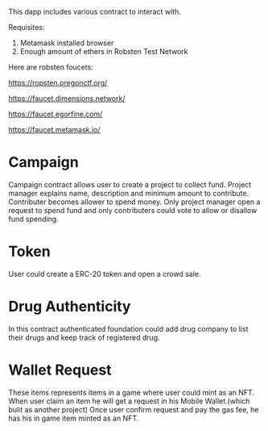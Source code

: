 This dapp includes various contract to interact with.

Requisites:

1. Metamask installed browser
2. Enough amount of ethers in Robsten Test Network

Here are robsten foucets:

https://ropsten.oregonctf.org/

https://faucet.dimensions.network/

https://faucet.egorfine.com/

https://faucet.metamask.io/

# Campaign

Campaign contract allows user to create a project to collect fund. Project manager explains name, description and minimum amount to contribute. Contributer becomes allower to spend money. Only project manager open a request to spend fund and only contributers could vote to allow or disallow fund spending.

# Token

User could create a ERC-20 token and open a crowd sale.

# Drug Authenticity

In this contract authenticated foundation could add drug company to list their drugs and keep track of registered drug.

# Wallet Request

These items represents items in a game where user could mint as an NFT. When user claim an item he will get a request in his Mobile Wallet.(which bulit as another project) Once user confirm request and pay the gas fee, he has his in game item minted as an NFT.
